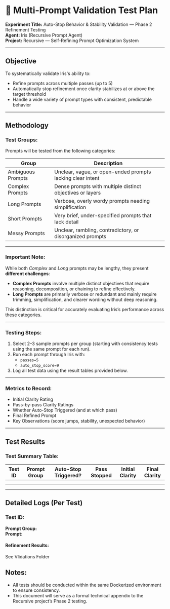 # 📄 Multi-Prompt Validation Test Plan

**Experiment Title:** Auto-Stop Behavior & Stability Validation — Phase 2 Refinement Testing  
**Agent:** Iris (Recursive Prompt Agent)  
**Project:** Recursive — Self-Refining Prompt Optimization System  

---

## Objective

To systematically validate Iris's ability to:
- Refine prompts across multiple passes (up to 5)
- Automatically stop refinement once clarity stabilizes at or above the target threshold
- Handle a wide variety of prompt types with consistent, predictable behavior

---

## Methodology

### **Test Groups:**
Prompts will be tested from the following categories:

| Group               | Description                                                  |
|---------------------|--------------------------------------------------------------|
| Ambiguous Prompts   | Unclear, vague, or open-ended prompts lacking clear intent    |
| Complex Prompts     | Dense prompts with multiple distinct objectives or layers     |
| Long Prompts        | Verbose, overly wordy prompts needing simplification          |
| Short Prompts       | Very brief, under-specified prompts that lack detail          |
| Messy Prompts       | Unclear, rambling, contradictory, or disorganized prompts     |

---

### **Important Note:**  
While both *Complex* and *Long* prompts may be lengthy, they present **different challenges**:

- **Complex Prompts** involve multiple distinct objectives that require reasoning, decomposition, or chaining to refine effectively.
- **Long Prompts** are primarily verbose or redundant and mainly require trimming, simplification, and clearer wording without deep reasoning.

This distinction is critical for accurately evaluating Iris’s performance across these categories.

---

### **Testing Steps:**
1. Select 2–3 sample prompts per group (starting with consistency tests using the same prompt for each run).
2. Run each prompt through Iris with:
   - `passes=5`
   - `auto_stop_score=9`
3. Log all test data using the result tables provided below.

---

### **Metrics to Record:**
- Initial Clarity Rating
- Pass-by-pass Clarity Ratings
- Whether Auto-Stop Triggered (and at which pass)
- Final Refined Prompt
- Key Observations (score jumps, stability, unexpected behavior)

---

## Test Results

### **Test Summary Table:**

| Test ID | Prompt Group   | Auto-Stop Triggered? | Pass Stopped | Initial Clarity | Final Clarity |
|---------|----------------|----------------------|--------------|-----------------|---------------|
|         |                |                      |              |                 |               |
|         |                |                      |              |                 |               |

---

## Detailed Logs (Per Test)

### **Test ID:**  
**Prompt Group:**  
**Prompt:**  

#### **Refinement Results:**
See Vlidations Folder

## Notes:
- All tests should be conducted within the same Dockerized environment to ensure consistency.
- This document will serve as a formal technical appendix to the Recursive project’s Phase 2 testing.